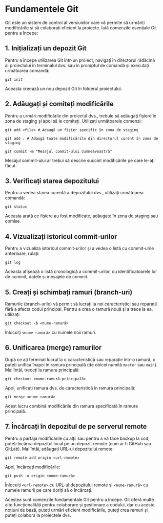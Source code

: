 # Fundamentele Git

Git este un sistem de control al versiunilor care vă permite să urmăriți modificările și să colaborați eficient la proiecte. Iată comenzile esențiale Git pentru a începe:

## 1. Inițializați un depozit Git

Pentru a începe utilizarea Git într-un proiect, navigați în directorul rădăcină al proiectului în terminalul dvs. sau în promptul de comandă și executați următoarea comandă:

`git init`

Aceasta creează un nou depozit Git în folderul proiectului.

## 2. Adăugați și comiteți modificările

Pentru a urmări modificările din proiectul dvs., trebuie să adăugați fișiere în zona de staging și apoi să le comiteți. Utilizați următoarele comenzi:

`git add <file> # Adaugă un fișier specific în zona de staging`

`git add . # Adaugă toate modificările din directorul curent în zona de staging`

`git commit -m "Mesajul commit-ului dumneavoastră"`

Mesajul commit-ului ar trebui să descrie succint modificările pe care le-ați făcut.

## 3. Verificați starea depozitului

Pentru a vedea starea curentă a depozitului dvs., utilizați următoarea comandă:

`git status`

Aceasta arată ce fișiere au fost modificate, adăugate în zona de staging sau comise.

## 4. Vizualizați istoricul commit-urilor

Pentru a vizualiza istoricul commit-urilor și a vedea o listă cu commit-urile anterioare, rulați:

`git log`

Aceasta afișează o listă cronologică a commit-urilor, cu identificatoarele lor de commit, datele și mesajele de commit.

## 5. Creați și schimbați ramuri (branch-uri)

Ramurile (branch-urile) vă permit să lucrați la noi caracteristici sau reparații fără a afecta codul principal. Pentru a crea o ramură nouă și a trece la ea, utilizați:

`git checkout -b <nume-ramură>`

Înlocuiți `<nume-ramură>` cu numele noii ramuri.

## 6. Unificarea (merge) ramurilor

După ce ați terminat lucrul la o caracteristică sau reparație într-o ramură, o puteți unifica înapoi în ramura principală (de obicei numită `master` sau `main`). Mai întâi, treceți la ramura principală:

`git checkout <nume-ramură-principală>`

Apoi, unificați ramura dvs. de caracteristică în ramura principală:

`git merge <nume-ramură>`

Acest lucru combină modificările din ramura specificată în ramura principală.

## 7. Încărcați în depozitul de pe serverul remote

Pentru a partaja modificările cu alții sau pentru a vă face backup la cod, puteți încărca depozitul local pe un depozit remote (cum ar fi GitHub sau GitLab). Mai întâi, adăugați URL-ul depozitului remote:

`git remote add origin <url-remote>`

Apoi, încărcați modificările:

`git push -u origin <nume-ramură>`

Înlocuiți `<url-remote>` cu URL-ul depozitului remote și `<nume-ramură>` cu numele ramurii pe care doriți să o încărcați.

Acestea sunt comenzile fundamentale Git pentru a începe. Git oferă multe alte funcționalități pentru colaborare și gestionare a codului, dar cu aceste noțiuni de bază, puteți urmări eficient modificările, puteți crea ramuri și puteți colabora la proiectele dvs.